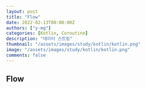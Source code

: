 ```yaml
---
layout: post
title: "Flow"
date: 2022-02-13T00:00:00Z
authors: ["y-mg"]
categories: [Kotlin, Coroutine]
description: "데이터 스트림"
thumbnail: "/assets/images/study/kotlin/kotlin.png"
image: "/assets/images/study/kotlin/kotlin.png"
comments: false
---
```


## Flow


<code style="color: #eb5657;"></code>
